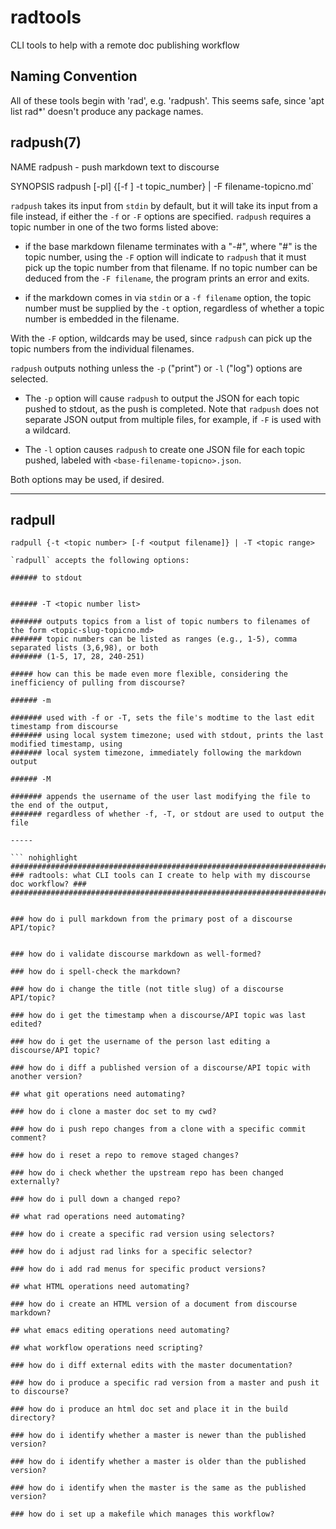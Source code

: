 # radtools

CLI tools to help with a remote doc publishing workflow

## Naming Convention

All of these tools begin with 'rad', e.g. 'radpush'.  This seems safe, since 'apt list rad*' doesn't produce any package names.

## radpush(7)

NAME
    radpush - push markdown text to discourse

SYNOPSIS
    radpush [-pl] {[-f <markdown filename>] -t topic_number} | -F filename-topicno.md` 


`radpush` takes its input from `stdin` by default, but it will take its input from a file instead, if either the `-f` or `-F` options are specified.  `radpush` requires a topic number in one of the two forms listed above:

* if the base markdown filename terminates with a "-#", where "#" is the topic number, using the `-F` option will indicate to `radpush` that it must pick up the topic number from that filename.  If no topic number can be deduced from the `-F filename`, the program prints an error and exits.

* if the markdown comes in via `stdin` or a `-f filename` option, the topic number must be supplied by the `-t` option, regardless of whether a topic number is embedded in the filename.

With the `-F` option, wildcards may be used, since `radpush` can pick up the topic numbers from the individual filenames.

`radpush` outputs nothing unless the `-p` ("print") or `-l` ("log") options are selected.

* The `-p` option will cause `radpush` to output the JSON for each topic pushed to stdout, as the push is completed.  Note that `radpush` does not separate JSON output from multiple files, for example, if `-F` is used with a wildcard.

* The `-l` option causes `radpush` to create one JSON file for each topic pushed, labeled with `<base-filename-topicno>.json`.

Both options may be used, if desired.

-----

## radpull

```
radpull {-t <topic number> [-f <output filename]} | -T <topic range>

`radpull` accepts the following options:

###### to stdout


###### -T <topic number list>

####### outputs topics from a list of topic numbers to filenames of the form <topic-slug-topicno.md>
####### topic numbers can be listed as ranges (e.g., 1-5), comma separated lists (3,6,98), or both
####### (1-5, 17, 28, 240-251)

##### how can this be made even more flexible, considering the inefficiency of pulling from discourse?

###### -m

####### used with -f or -T, sets the file's modtime to the last edit timestamp from discourse
####### using local system timezone; used with stdout, prints the last modified timestamp, using
####### local system timezone, immediately following the markdown output

###### -M

####### appends the username of the user last modifying the file to the end of the output,
####### regardless of whether -f, -T, or stdout are used to output the file

-----

``` nohighlight
#####################################################################################
### radtools: what CLI tools can I create to help with my discourse doc workflow? ###
#####################################################################################


### how do i pull markdown from the primary post of a discourse API/topic?


### how do i validate discourse markdown as well-formed?

### how do i spell-check the markdown?

### how do i change the title (not title slug) of a discourse API/topic?

### how do i get the timestamp when a discourse/API topic was last edited?

### how do i get the username of the person last editing a discourse/API topic?

### how do i diff a published version of a discourse/API topic with another version?

## what git operations need automating?

### how do i clone a master doc set to my cwd?

### how do i push repo changes from a clone with a specific commit comment?

### how do i reset a repo to remove staged changes?

### how do i check whether the upstream repo has been changed externally?

### how do i pull down a changed repo?

## what rad operations need automating?

### how do i create a specific rad version using selectors?

### how do i adjust rad links for a specific selector?

### how do i add rad menus for specific product versions?

## what HTML operations need automating?

### how do i create an HTML version of a document from discourse markdown?

## what emacs editing operations need automating?

## what workflow operations need scripting?

### how do i diff external edits with the master documentation?

### how do i produce a specific rad version from a master and push it to discourse?

### how do i produce an html doc set and place it in the build directory?

### how do i identify whether a master is newer than the published version?

### how do i identify whether a master is older than the published version?

### how do i identify when the master is the same as the published version?

### how do i set up a makefile which manages this workflow?
```
